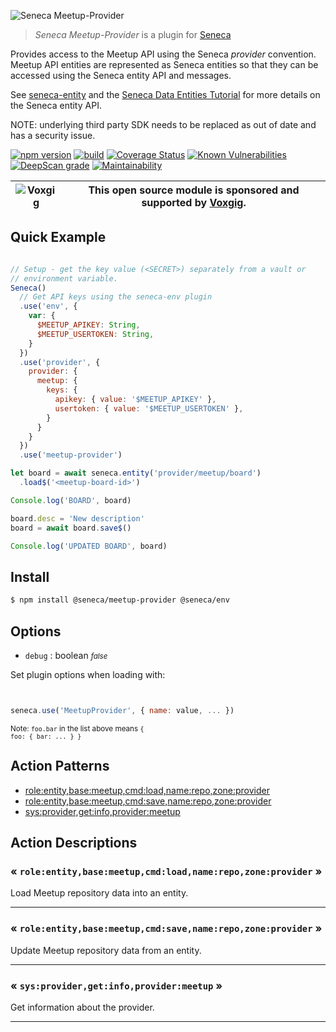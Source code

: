 ![Seneca Meetup-Provider](http://senecajs.org/files/assets/seneca-logo.png)

> _Seneca Meetup-Provider_ is a plugin for [Seneca](http://senecajs.org)


Provides access to the Meetup API using the Seneca *provider*
convention. Meetup API entities are represented as Seneca entities so
that they can be accessed using the Seneca entity API and messages.

See [seneca-entity](senecajs/seneca-entity) and the [Seneca Data
Entities
Tutorial](https://senecajs.org/docs/tutorials/understanding-data-entities.html) for more details on the Seneca entity API.

NOTE: underlying third party SDK needs to be replaced as out of date and has a security issue.

[![npm version](https://img.shields.io/npm/v/@seneca/meetup-provider.svg)](https://npmjs.com/package/@seneca/meetup-provider)
[![build](https://github.com/senecajs/seneca-meetup-provider/actions/workflows/build.yml/badge.svg)](https://github.com/senecajs/seneca-meetup-provider/actions/workflows/build.yml)
[![Coverage Status](https://coveralls.io/repos/github/senecajs/seneca-meetup-provider/badge.svg?branch=main)](https://coveralls.io/github/senecajs/seneca-meetup-provider?branch=main)
[![Known Vulnerabilities](https://snyk.io/test/github/senecajs/seneca-meetup-provider/badge.svg)](https://snyk.io/test/github/senecajs/seneca-meetup-provider)
[![DeepScan grade](https://deepscan.io/api/teams/5016/projects/19462/branches/505954/badge/grade.svg)](https://deepscan.io/dashboard#view=project&tid=5016&pid=19462&bid=505954)
[![Maintainability](https://api.codeclimate.com/v1/badges/f76e83896b731bb5d609/maintainability)](https://codeclimate.com/github/senecajs/seneca-meetup-provider/maintainability)


| ![Voxgig](https://www.voxgig.com/res/img/vgt01r.png) | This open source module is sponsored and supported by [Voxgig](https://www.voxgig.com). |
|---|---|


## Quick Example


```js

// Setup - get the key value (<SECRET>) separately from a vault or
// environment variable.
Seneca()
  // Get API keys using the seneca-env plugin
  .use('env', {
    var: {
      $MEETUP_APIKEY: String,
      $MEETUP_USERTOKEN: String,
    }
  })
  .use('provider', {
    provider: {
      meetup: {
        keys: {
          apikey: { value: '$MEETUP_APIKEY' },
          usertoken: { value: '$MEETUP_USERTOKEN' },
        }
      }
    }
  })
  .use('meetup-provider')

let board = await seneca.entity('provider/meetup/board')
  .load$('<meetup-board-id>')

Console.log('BOARD', board)

board.desc = 'New description'
board = await board.save$()

Console.log('UPDATED BOARD', board)

```

## Install

```sh
$ npm install @seneca/meetup-provider @seneca/env
```



<!--START:options-->


## Options

* `debug` : boolean <i><small>false</small></i>


Set plugin options when loading with:
```js


seneca.use('MeetupProvider', { name: value, ... })


```


<small>Note: <code>foo.bar</code> in the list above means 
<code>{ foo: { bar: ... } }</code></small> 



<!--END:options-->

<!--START:action-list-->


## Action Patterns

* [role:entity,base:meetup,cmd:load,name:repo,zone:provider](#-roleentitybasemeetupcmdloadnamerepozoneprovider-)
* [role:entity,base:meetup,cmd:save,name:repo,zone:provider](#-roleentitybasemeetupcmdsavenamerepozoneprovider-)
* [sys:provider,get:info,provider:meetup](#-sysprovidergetinfoprovidermeetup-)


<!--END:action-list-->

<!--START:action-desc-->


## Action Descriptions

### &laquo; `role:entity,base:meetup,cmd:load,name:repo,zone:provider` &raquo;

Load Meetup repository data into an entity.



----------
### &laquo; `role:entity,base:meetup,cmd:save,name:repo,zone:provider` &raquo;

Update Meetup repository data from an entity.



----------
### &laquo; `sys:provider,get:info,provider:meetup` &raquo;

Get information about the provider.



----------


<!--END:action-desc-->
